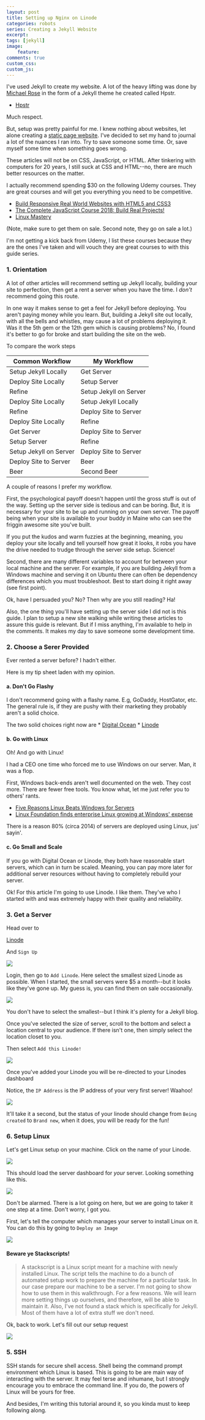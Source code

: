 ```yaml
---
layout: post
title: Setting up Nginx on Linode
categories: robots
series: Creating a Jekyll Website
excerpt:
tags: [jekyll]
image: 
    feature: 
comments: true
custom_css:
custom_js: 
---
```


I've used Jekyll to create my website.  A lot of the heavy lifting was done by [Michael Rose](https://mademistakes.com/about/) in the form of a Jekyll theme he created called Hpstr.

* [Hpstr](https://mademistakes.com/work/hpstr-jekyll-theme/)

Much respect.

But, setup was pretty painful for me.  I knew nothing about websites, let alone creating a [static page website](https://en.wikipedia.org/wiki/Static_web_page). I've decided to set my hand to journal a lot of the nuances I ran into.  Try to save someone some time.  Or, save myself some time when something goes wrong.

These articles will not be on CSS, JavaScript, or HTML.  After tinkering with computers for 20 years, I still suck at CSS and HTML--no, there are much better resources on the matter.  

I actually recommend spending $30 on the following Udemy courses.  They are great courses and will get you everything you need to be competitive.

* [Build Responsive Real World Websites with HTML5 and CSS3](https://www.udemy.com/design-and-develop-a-killer-website-with-html5-and-css3)
* [The Complete JavaScript Course 2018: Build Real Projects!](https://www.udemy.com/the-complete-javascript-course/)
* [Linux Mastery](https://www.udemy.com/linux-mastery/)

(Note, make sure to get them on sale.  Second note, they go on sale a lot.)

I'm not getting a kick back from Udemy, I list these courses because they are the ones I've taken and will vouch they are great courses to with this guide series.

### 1. Orientation

A lot of other articles will recommend setting up Jekyll locally, building your site to perfection, then get a rent a server when you have the time.  I _don't_ recommend going this route.

In one way it makes sense to get a feel for Jekyll before deploying.  You aren't paying money while you learn.  But, building a Jekyll site out locally, with all the bells and whistles, may cause a lot of problems deploying it.  Was it the 5th gem or the 12th gem which is causing problems?  No, I found it's better to go for broke and start building the site on the web.

To compare the work steps


| Common Workflow        | My Workflow            |
| ---------------------- | ---------------------- |
| Setup Jekyll Locally   | Get Server             |
| Deploy Site Locally    | Setup Server           |
| Refine                 | Setup Jekyll on Server |
| Deploy Site Locally    | Setup Jekyll Locally   |
| Refine                 | Deploy Site to Server  |
| Deploy Site Locally    | Refine                 |
| Get Server             | Deploy Site to Server  |
| Setup Server           | Refine                 |
| Setup Jekyll on Server | Deploy Site to Server  |
| Deploy Site to Server  | Beer                   |
| Beer                   | Second Beer            |

 A couple of reasons I prefer my workflow.

 First, the psychological payoff doesn't happen until the gross stuff is out of the way.  Setting up the server side is tedious and can be boring.  But, it is necessary for your site to be up and running on your own server.  The payoff being when your site is available to your buddy in Maine who can see the friggin awesome site you've built.

 If you put the kudos and warm fuzzies at the beginning, meaning, you deploy your site locally and tell yourself how great it looks, it robs you have the drive needed to trudge through the server side setup.  Science!

 Second, there are many different variables to account for between your local machine and the server.  For example, if you are building Jekyll from a Windows machine and serving it on Ubuntu there can often be dependency differences which you must troubleshoot.  Best to start doing it right away (see first point).

 Ok, have I persuaded you?  No?  Then why are you still reading? Ha!

Also, the one thing you'll have setting up the server side I did not is this guide.  I plan to setup a new site walking while writing these articles to assure this guide is relevant.  But if I miss anything, I'm available to help in the comments.  It makes my day to save someone some development time.


### 2. Choose a Serer Provided
Ever rented a server before? I hadn't either.  

Here is my tip sheet laden with my opinion.

#### a. Don't Go Flashy
I don't recommend going with a flashy name.  E.g, GoDaddy, HostGator, etc.  The general rule is, if they are pushy with their marketing they probably aren't a solid choice.

The two solid choices right now are
    * [Digital Ocean](https://www.digitalocean.com/)
    * [Linode](https://www.linode.com/)

#### b. Go with Linux
Oh! And go with Linux!

I had a CEO one time who forced me to use Windows on our server.  Man, it was a flop.  

First, Windows back-ends aren't well documented on the web.  They cost more.  There are fewer free tools.  You know what, let me just refer you to others' rants.

* [Five Reasons Linux Beats Windows for Servers](https://www.pcworld.com/article/204423/why_linux_beats_windows_for_servers.html)
* [Linux Foundation finds enterprise Linux growing at Windows' expense](https://www.zdnet.com/article/linux-foundation-finds-enterprise-linux-growing-at-windows-expense/)

There is a reason 80% (circa 2014) of servers are deployed using Linux, jus' sayin'.

#### c. Go Small and Scale
If you go with Digital Ocean or Linode, they both have reasonable start servers, which can in turn be scaled.  Meaning, you can pay more later for additional server resources without having to completely rebuild your server.

Ok!  For this article I'm going to use Linode.  I like them.  They've who I started with and was extremely happy with their quality and reliability.

### 3. Get a Server

Head over to 

[Linode](https://linode.com)

And `Sign Up`

![](https://ladvien.com/images/sign_up_lindode.png)

Login, then go to `Add Linode`.  Here select the smallest sized Linode as possible.  When I started, the small servers were $5 a month--but it looks like they've gone up.  My guess is, you can find them on sale occasionally.
 
![](https://ladvien.com/images/smallest_linode_server.png)

You don't have to select the smallest--but I think it's plenty for a Jekyll blog.

Once you've selected the size of server, scroll to the bottom and select a location central to your audience.  If there isn't one, then simply select the location closet to you.

Then select `Add this Linode!`

![](https://ladvien.com/images/set_location_add_linode.png)

Once you've added your Linode you will be re-directed to your Linodes dashboard

Notice, the `IP Address` is the IP address of your very first server! Waahoo!

![](https://ladvien.com/images/linode_dashboard.png)

It'll take it a second, but the status of your linode should change from `Being created` to `Brand new`, when it does, you will be ready for the fun!

### 6. Setup Linux

Let's get Linux setup on your machine.  Click on the name of your Linode.

![](https://ladvien.com/images/your_linode_name.png)

This should load the server dashboard for _your_ server.  Looking something like this.

![](https://ladvien.com/images/your_server_dashboard.png)

Don't be alarmed.  There is a lot going on here, but we are going to taker it one step at a time.  Don't worry, I got you.

First, let's tell the computer which manages your server to install Linux on it.  You can do this by going to `Deploy an Image`

![](https://ladvien.com/images/deploy_image.png)

#### **Beware ye Stackscripts!**
> A stackscript is a Linux script meant for a machine with newly installed Linux.  The script tells the machine to do a bunch of automated setup work to prepare the machine for a particular task.  In our case prepare our machine to be a server.  I'm not going to show how to use them in this walkthrough.  For a few reasons.  We will learn more setting things up ourselves, and therefore, will be able to maintain it.  Also, I've not found a stack which is specifically for Jekyll.  Most of them have a lot of extra stuff we don't need.

Ok, back to work.  Let's fill out our setup request

![](https://ladvien.com/images/install_linux.png)


### 5. SSH
SSH stands for secure shell access.  Shell being the command prompt environment which Linux is based.  This is going to be are main way of interacting with the server.  It may feel terse and inhumane, but I strongly encourage you to embrace the command line.  If you do, the powers of Linux will be yours for free.

And besides, I'm writing this tutorial around it, so you kinda must to keep following along.

